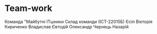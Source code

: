 # Team-work
Команда "Майбутні ITшники
Склад команди (ІСТ-22015Б)
Єсіп Вікторія 
Кириченко Владислав 
Євтодій Олександр 
Чернець Назарій
